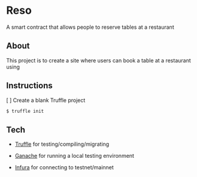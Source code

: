 # Reso

A smart contract that allows people to reserve tables at a restaurant

## About

This project is to create a site where users can book a table at a restaurant using 
## Instructions

[ ] Create a blank Truffle project 

```sh
$ truffle init
```

## Tech

- [Truffle](https://www.trufflesuite.com/) for testing/compiling/migrating

- [Ganache](https://www.trufflesuite.com/ganache) for running a local testing environment

- [Infura](https://infura.io/) for connecting to testnet/mainnet
